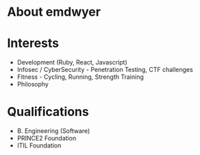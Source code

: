 # About emdwyer


# Interests

* Development (Ruby, React, Javascript)
* Infosec / CyberSecurity - Penetration Testing, CTF challenges
* Fitness - Cycling, Running, Strength Training
* Philosophy

# Qualifications
* B. Engineering (Software)
* PRINCE2 Foundation
* ITIL Foundation


